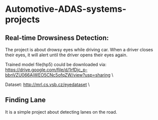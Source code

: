 # Automotive-ADAS-systems-projects

## Real-time Drowsiness Detection: 


The project is about drowsy eyes while driving car. When a driver closes their eyes, it will alert until the driver opens their eyes again.

Trained model file(hp5) could be downloaded via: https://drive.google.com/file/d/1rfDjc_p-bbnVZU066AjWEO5CNc5ofqZW/view?usp=sharing \

Dataset: http://mrl.cs.vsb.cz/eyedataset \

## Finding Lane
It is a simple project about detecting lanes on the road.
